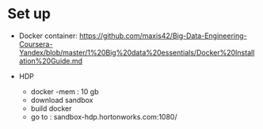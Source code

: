 # Set up 
- Docker container: https://github.com/maxis42/Big-Data-Engineering-Coursera-Yandex/blob/master/1%20Big%20data%20essentials/Docker%20Installation%20Guide.md



- HDP 
    - docker 
        -mem : 10 gb
    - download sandbox 
    - build docker 
    - go to : sandbox-hdp.hortonworks.com:1080/

    